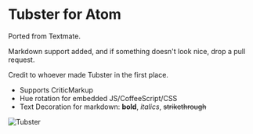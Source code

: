 # Tubster for Atom
Ported from Textmate.

Markdown support added, and if something doesn't look nice, drop a pull request.

Credit to whoever made Tubster in the first place.
- Supports CriticMarkup
- Hue rotation for embedded JS/CoffeeScript/CSS
- Text Decoration for markdown: **bold**, _italics_, ~~strikethrough~~

![Tubster](http://i.imgur.com/GvWchzM.png)
